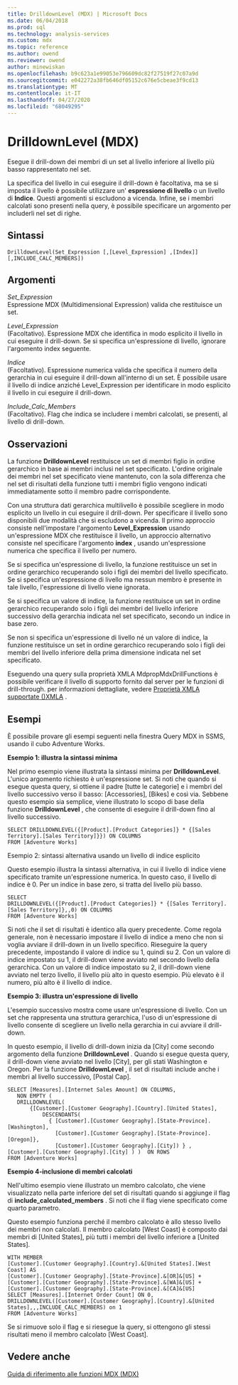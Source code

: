 ```yaml
---
title: DrilldownLevel (MDX) | Microsoft Docs
ms.date: 06/04/2018
ms.prod: sql
ms.technology: analysis-services
ms.custom: mdx
ms.topic: reference
ms.author: owend
ms.reviewer: owend
author: minewiskan
ms.openlocfilehash: b9c623a1e99053e796609dc82f27519f27c07a9d
ms.sourcegitcommit: e042272a38fb646df05152c676e5cbeae3f9cd13
ms.translationtype: MT
ms.contentlocale: it-IT
ms.lasthandoff: 04/27/2020
ms.locfileid: "68049295"
---
```

# <a name="drilldownlevel-mdx"></a>DrilldownLevel (MDX)


  Esegue il drill-down dei membri di un set al livello inferiore al livello più basso rappresentato nel set.  
  
 La specifica del livello in cui eseguire il drill-down è facoltativa, ma se si imposta il livello è possibile utilizzare un' **espressione di livello** o un livello di **Indice**. Questi argomenti si escludono a vicenda. Infine, se i membri calcolati sono presenti nella query, è possibile specificare un argomento per includerli nel set di righe.  
  
## <a name="syntax"></a>Sintassi  
  
```  
DrilldownLevel(Set_Expression [,[Level_Expression] ,[Index]] [,INCLUDE_CALC_MEMBERS])  
```  
  
## <a name="arguments"></a>Argomenti  
 *Set_Expression*  
 Espressione MDX (Multidimensional Expression) valida che restituisce un set.  
  
 *Level_Expression*  
 (Facoltativo). Espressione MDX che identifica in modo esplicito il livello in cui eseguire il drill-down. Se si specifica un'espressione di livello, ignorare l'argomento index seguente.  
  
 *Indice*  
 (Facoltativo). Espressione numerica valida che specifica il numero della gerarchia in cui eseguire il drill-down all'interno di un set. È possibile usare il livello di indice anziché Level_Expression per identificare in modo esplicito il livello in cui eseguire il drill-down.  
  
 *Include_Calc_Members*  
 (Facoltativo). Flag che indica se includere i membri calcolati, se presenti, al livello di drill-down.  
  
## <a name="remarks"></a>Osservazioni  
 La funzione **DrilldownLevel** restituisce un set di membri figlio in ordine gerarchico in base ai membri inclusi nel set specificato. L'ordine originale dei membri nel set specificato viene mantenuto, con la sola differenza che nel set di risultati della funzione tutti i membri figlio vengono indicati immediatamente sotto il membro padre corrispondente.  
  
 Con una struttura dati gerarchica multilivello è possibile scegliere in modo esplicito un livello in cui eseguire il drill-down. Per specificare il livello sono disponibili due modalità che si escludono a vicenda. Il primo approccio consiste nell'impostare l'argomento **Level_Expression** usando un'espressione MDX che restituisce il livello, un approccio alternativo consiste nel specificare l'argomento **index** , usando un'espressione numerica che specifica il livello per numero.  
  
 Se si specifica un'espressione di livello, la funzione restituisce un set in ordine gerarchico recuperando solo i figli dei membri del livello specificato. Se si specifica un'espressione di livello ma nessun membro è presente in tale livello, l'espressione di livello viene ignorata.  
  
 Se si specifica un valore di indice, la funzione restituisce un set in ordine gerarchico recuperando solo i figli dei membri del livello inferiore successivo della gerarchia indicata nel set specificato, secondo un indice in base zero.  
  
 Se non si specifica un'espressione di livello né un valore di indice, la funzione restituisce un set in ordine gerarchico recuperando solo i figli dei membri del livello inferiore della prima dimensione indicata nel set specificato.  
  
 Eseguendo una query sulla proprietà XMLA MdpropMdxDrillFunctions è possibile verificare il livello di supporto fornito dal server per le funzioni di drill-through. per informazioni dettagliate, vedere [Proprietà XMLA supportate &#40;&#41;XMLA](https://docs.microsoft.com/bi-reference/xmla/xml-elements-properties/propertylist-element-supported-xmla-properties) .  
  
## <a name="examples"></a>Esempi  
 È possibile provare gli esempi seguenti nella finestra Query MDX in SSMS, usando il cubo Adventure Works.  
  
 **Esempio 1: illustra la sintassi minima**  
  
 Nel primo esempio viene illustrata la sintassi minima per **DrilldownLevel**. L'unico argomento richiesto è un'espressione set. Si noti che quando si esegue questa query, si ottiene il padre [tutte le categorie] e i membri del livello successivo verso il basso: [Accessories], [Bikes] e così via. Sebbene questo esempio sia semplice, viene illustrato lo scopo di base della funzione **DrilldownLevel** , che consente di eseguire il drill-down fino al livello successivo.  
  
```  
SELECT DRILLDOWNLEVEL({[Product].[Product Categories]} * {[Sales Territory].[Sales Territory]}}) ON COLUMNS  
FROM [Adventure Works]  
```  
  
 Esempio 2: sintassi alternativa usando un livello di indice esplicito  
  
 Questo esempio illustra la sintassi alternativa, in cui il livello di indice viene specificato tramite un'espressione numerica. In questo caso, il livello di indice è 0. Per un indice in base zero, si tratta del livello più basso.  
  
```  
SELECT  
DRILLDOWNLEVEL({[Product].[Product Categories]} * {[Sales Territory].[Sales Territory]},,0) ON COLUMNS  
FROM [Adventure Works]  
```  
  
 Si noti che il set di risultati è identico alla query precedente. Come regola generale, non è necessario impostare il livello di indice a meno che non si voglia avviare il drill-down in un livello specifico. Rieseguire la query precedente, impostando il valore di indice su 1, quindi su 2. Con un valore di indice impostato su 1, il drill-down viene avviato nel secondo livello della gerarchica. Con un valore di indice impostato su 2, il drill-down viene avviato nel terzo livello, il livello più alto in questo esempio. Più elevato è il numero, più alto è il livello di indice.  
  
 **Esempio 3: illustra un'espressione di livello**  
  
 L'esempio successivo mostra come usare un'espressione di livello. Con un set che rappresenta una struttura gerarchica, l'uso di un'espressione di livello consente di scegliere un livello nella gerarchia in cui avviare il drill-down.  
  
 In questo esempio, il livello di drill-down inizia da [City] come secondo argomento della funzione **DrilldownLevel** . Quando si esegue questa query, il drill-down viene avviato nel livello [City], per gli stati Washington e Oregon. Per la funzione **DrilldownLevel** , il set di risultati include anche i membri al livello successivo, [Postal Cap].  
  
```  
SELECT [Measures].[Internet Sales Amount] ON COLUMNS,  
   NON EMPTY (  
   DRILLDOWNLEVEL(  
       {[Customer].[Customer Geography].[Country].[United States],  
           DESCENDANTS(  
             { [Customer].[Customer Geography].[State-Province].[Washington],    
               [Customer].[Customer Geography].[State-Province].[Oregon]},   
               [Customer].[Customer Geography].[City]) } ,  
[Customer].[Customer Geography].[City] ) )  ON ROWS  
FROM [Adventure Works]  
```  
  
 **Esempio 4-inclusione di membri calcolati**  
  
 Nell'ultimo esempio viene illustrato un membro calcolato, che viene visualizzato nella parte inferiore del set di risultati quando si aggiunge il flag di **include_calculated_members** . Si noti che il flag viene specificato come quarto parametro.  
  
 Questo esempio funziona perché il membro calcolato è allo stesso livello dei membri non calcolati. Il membro calcolato [West Coast] è composto dai membri di [United States], più tutti i membri del livello inferiore a [United States].  
  
```  
WITH MEMBER   
[Customer].[Customer Geography].[Country].&[United States].[West Coast] AS  
[Customer].[Customer Geography].[State-Province].&[OR]&[US] +  
[Customer].[Customer Geography].[State-Province].&[WA]&[US] +  
[Customer].[Customer Geography].[State-Province].&[CA]&[US]  
SELECT [Measures].[Internet Order Count] ON 0,  
DRILLDOWNLEVEL([Customer].[Customer Geography].[Country].&[United States],,,INCLUDE_CALC_MEMBERS) on 1  
FROM [Adventure Works]  
```  
  
 Se si rimuove solo il flag e si riesegue la query, si ottengono gli stessi risultati meno il membro calcolato [West Coast].  
  
## <a name="see-also"></a>Vedere anche  
 [Guida di riferimento alle funzioni MDX &#40;MDX&#41;](../mdx/mdx-function-reference-mdx.md)  
  
  
